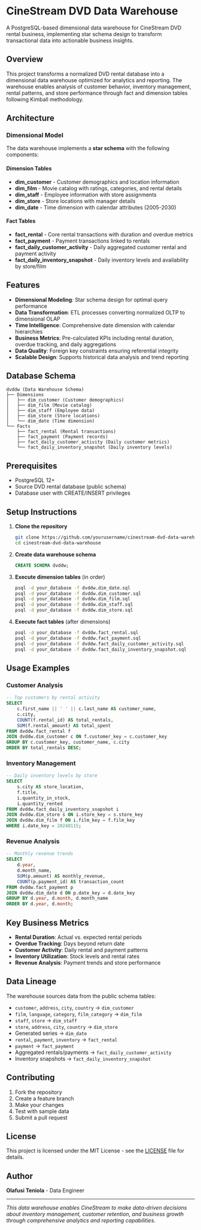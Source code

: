 # CineStream DVD Data Warehouse

A PostgreSQL-based dimensional data warehouse for CineStream DVD rental business, implementing star schema design to transform transactional data into actionable business insights.

## Overview

This project transforms a normalized DVD rental database into a dimensional data warehouse optimized for analytics and reporting. The warehouse enables analysis of customer behavior, inventory management, rental patterns, and store performance through fact and dimension tables following Kimball methodology.

## Architecture

### Dimensional Model
The data warehouse implements a **star schema** with the following components:

#### Dimension Tables
- **dim_customer** - Customer demographics and location information
- **dim_film** - Movie catalog with ratings, categories, and rental details
- **dim_staff** - Employee information with store assignments
- **dim_store** - Store locations with manager details
- **dim_date** - Time dimension with calendar attributes (2005-2030)

#### Fact Tables
- **fact_rental** - Core rental transactions with duration and overdue metrics
- **fact_payment** - Payment transactions linked to rentals
- **fact_daily_customer_activity** - Daily aggregated customer rental and payment activity
- **fact_daily_inventory_snapshot** - Daily inventory levels and availability by store/film

## Features

- **Dimensional Modeling**: Star schema design for optimal query performance
- **Data Transformation**: ETL processes converting normalized OLTP to dimensional OLAP
- **Time Intelligence**: Comprehensive date dimension with calendar hierarchies
- **Business Metrics**: Pre-calculated KPIs including rental duration, overdue tracking, and daily aggregations
- **Data Quality**: Foreign key constraints ensuring referential integrity
- **Scalable Design**: Supports historical data analysis and trend reporting

## Database Schema

```
dvddw (Data Warehouse Schema)
├── Dimensions
│   ├── dim_customer (Customer demographics)
│   ├── dim_film (Movie catalog)
│   ├── dim_staff (Employee data)
│   ├── dim_store (Store locations)
│   └── dim_date (Time dimension)
└── Facts
    ├── fact_rental (Rental transactions)
    ├── fact_payment (Payment records)
    ├── fact_daily_customer_activity (Daily customer metrics)
    └── fact_daily_inventory_snapshot (Daily inventory levels)
```

## Prerequisites

- PostgreSQL 12+
- Source DVD rental database (public schema)
- Database user with CREATE/INSERT privileges

## Setup Instructions

1. **Clone the repository**
   ```bash
   git clone https://github.com/yourusername/cinestream-dvd-data-warehouse.git
   cd cinestream-dvd-data-warehouse
   ```

2. **Create data warehouse schema**
   ```sql
   CREATE SCHEMA dvddw;
   ```

3. **Execute dimension tables** (in order)
   ```bash
   psql -d your_database -f dvddw.dim_date.sql
   psql -d your_database -f dvddw.dim_customer.sql
   psql -d your_database -f dvddw.dim_film.sql
   psql -d your_database -f dvddw.dim_staff.sql
   psql -d your_database -f dvddw.dim_store.sql
   ```

4. **Execute fact tables** (after dimensions)
   ```bash
   psql -d your_database -f dvddw.fact_rental.sql
   psql -d your_database -f dvddw.fact_payment.sql
   psql -d your_database -f dvddw.fact_daily_customer_activity.sql
   psql -d your_database -f dvddw.fact_daily_inventory_snapshot.sql
   ```

## Usage Examples

### Customer Analysis
```sql
-- Top customers by rental activity
SELECT 
    c.first_name || ' ' || c.last_name AS customer_name,
    c.city,
    COUNT(f.rental_id) AS total_rentals,
    SUM(f.rental_amount) AS total_spent
FROM dvddw.fact_rental f
JOIN dvddw.dim_customer c ON f.customer_key = c.customer_key
GROUP BY c.customer_key, customer_name, c.city
ORDER BY total_rentals DESC;
```

### Inventory Management
```sql
-- Daily inventory levels by store
SELECT 
    s.city AS store_location,
    f.title,
    i.quantity_in_stock,
    i.quantity_rented
FROM dvddw.fact_daily_inventory_snapshot i
JOIN dvddw.dim_store s ON i.store_key = s.store_key
JOIN dvddw.dim_film f ON i.film_key = f.film_key
WHERE i.date_key = 20240115;
```

### Revenue Analysis
```sql
-- Monthly revenue trends
SELECT 
    d.year,
    d.month_name,
    SUM(p.amount) AS monthly_revenue,
    COUNT(p.payment_id) AS transaction_count
FROM dvddw.fact_payment p
JOIN dvddw.dim_date d ON p.date_key = d.date_key
GROUP BY d.year, d.month, d.month_name
ORDER BY d.year, d.month;
```

## Key Business Metrics

- **Rental Duration**: Actual vs. expected rental periods
- **Overdue Tracking**: Days beyond return date
- **Customer Activity**: Daily rental and payment patterns
- **Inventory Utilization**: Stock levels and rental rates
- **Revenue Analysis**: Payment trends and store performance

## Data Lineage

The warehouse sources data from the public schema tables:
- `customer`, `address`, `city`, `country` → `dim_customer`
- `film`, `language`, `category`, `film_category` → `dim_film`
- `staff`, `store` → `dim_staff`
- `store`, `address`, `city`, `country` → `dim_store`
- Generated series → `dim_date`
- `rental`, `payment`, `inventory` → `fact_rental`
- `payment` → `fact_payment`
- Aggregated rentals/payments → `fact_daily_customer_activity`
- Inventory snapshots → `fact_daily_inventory_snapshot`

## Contributing

1. Fork the repository
2. Create a feature branch
3. Make your changes
4. Test with sample data
5. Submit a pull request

## License

This project is licensed under the MIT License - see the [LICENSE](LICENSE) file for details.

## Author

**Olafusi Teniola** - Data Engineer

---

*This data warehouse enables CineStream to make data-driven decisions about inventory management, customer retention, and business growth through comprehensive analytics and reporting capabilities.*